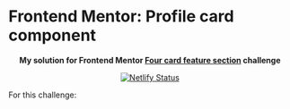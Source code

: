 # Frontend Mentor: Profile card component

<p align="center"><strong align="center">My solution for Frontend Mentor <a href="https://www.frontendmentor.io/challenges/four-card-feature-section-weK1eFYK">Four card feature section</a> challenge</strong></p>

<p align="center">
  <a href="https://app.netlify.com/sites/p1t1ch-fm-four-card-feature-section/deploys">
    <img
      src="https://api.netlify.com/api/v1/badges/289355cc-ded7-49d3-a4a9-945f60bcc799/deploy-status"
      alt="Netlify Status"
    />
  </a>
</p>

For this challenge:
